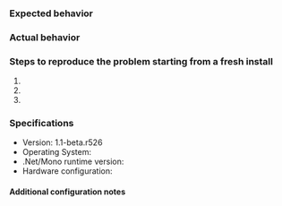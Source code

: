 ### Expected behavior


### Actual behavior


### Steps to reproduce the problem starting from a fresh install

  1.
  2.
  3.

### Specifications

  - Version: 1.1-beta.r526
  - Operating System: 
  - .Net/Mono runtime version:
  - Hardware configuration: 

#### Additional configuration notes

